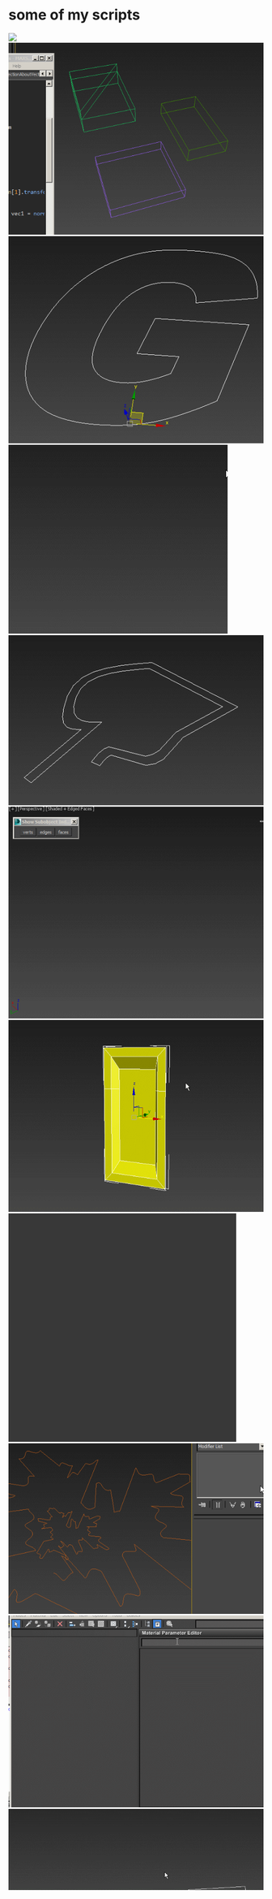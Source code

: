 <h1>some of my scripts</h1>

<img src="https://github.com/fatbbc/fatbbc.github.io/blob/master/images/circleFill_3.gif"/>
<img src="images\3ptRotate.gif"/>
<img src="images\circleFill_2.gif"/>
<img src="images\poly_clickCreate.gif"/>
<img src="images\Poly_connectLoops.gif"/>
<img src="images\poly_insertMissingVerts2.gif"/>
<img src="images\poly_windowPlacement.gif"/>
<img src="images\radialTilesArray.gif"/>
<img src="images\relaxSplineShape.gif"/>
<img src="images\sme_connectSelectedToMM.gif "/>
<img src="images\spline_divieNplace.gif"/>